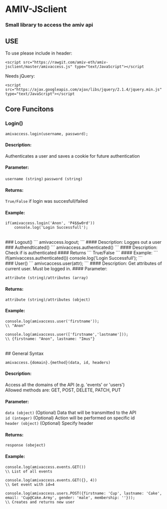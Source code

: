 # AMIV-JSclient
### Small library to access the amiv api

## USE
To use please include in header:<br>
```
<script src="https://rawgit.com/amiv-eth/amiv-jsclient/master/amivaccess.js" type="text/JavaScript"></script
```

Needs jQuery:<br>
```
<script src="https://ajax.googleapis.com/ajax/libs/jquery/2.1.4/jquery.min.js" type="text/JavaScript"></script
```

## Core Funcitons

### Login()
```
amivaccess.login(username, password);
```
#### Description:
Authenticates a user and saves a cookie for future authentication
#### Parameter:
```username (string)```
```password (string)```

#### Returns:
```True/False``` if login was succesfull/failed
#### Example:
```
if(amivaccess.login('Anon', 'P4$$w0rd'))
	console.log('Login Successfull');
```

<br>
### Logout()
```
amivaccess.logout;
```
#### Description:
Logges out a user

<br>
### Authendticated()
```
amivaccess.authenticated()
```
#### Description:
Check if is authenticated
#### Returns
```
True/False
```
#### Example:
```
if(amivaccess.authenticated())
	console.log('Login Successfull');
```

<br>
### User()
```
amivcaccess.user(attr);
```
#### Description:
Get attributes of current user. Must be logged in.
#### Parameter:

```attribute (string)/attributes (array)```
#### Returns:
```attribute (string)/attributes (object)```
#### Example:
```
console.log(amivaccess.user('firstname'));
\\ "Anon"

console.log(amivaccess.user(['firstname','lastname']));
\\ {firstname: "Anon", lastname: "Imus"}
```

<br>
## General Syntax

```amivaccess.{domain}.{method}(data, id, headers)```
#### Description:
Access all the domains of the API (e.g. 'events' or 'users')<br>
Allowed methods are: GET, POST, DELETE, PATCH, PUT

#### Parameter:
```data (object)``` (Optional) Data that will be transmitted to the API<br>
```id (integer)```  (Optional) Action will be performed on specific id <br>
```header (object)```  (Optional) Specify header

#### Returns:
```response (obeject)```
#### Example:
```
console.log(amivaccess.events.GET())
\\ List of all events

console.log(amivaccess.events.GET({}, 4))
\\ Get event with id=4

console.log(amivaccess.users.POST({firstname: 'Cup', lastname: 'Cake', email: 'Cup@Cake.Army', gender: 'male', membership: ''}));
\\ Creates and returns new user
```